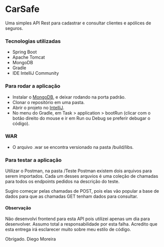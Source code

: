 # CarSafe

Uma simples API Rest para cadastrar e consultar clientes e apólices de seguros.

### Tecnologias utilizadas

- Spring Boot
- Apache Tomcat
- MongoDB
- Gradle
- IDE IntelliJ Community

### Para rodar a aplicação

- Instalar o [MongoDB](https://docs.mongodb.org/manual/installation/), e deixar rodando na porta padrão.
- Clonar o repositório em uma pasta.
- Abrir o projeto no [IntelliJ](https://www.jetbrains.com/pt-br/idea/download/#section=windows).
- No menu do Gradle, em Task > application > bootRun (clicar com o botão direito do mouse e ir em Run ou Debug se preferir debugar o código).

### WAR
- O arquivo .war se encontra versionado na pasta /build/libs.

### Para testar a aplicação

Utilizar o Postman, na pasta /Teste Postman existem dois arquivos para serem importados. Cada um desses arquvios é uma coleção de chamadas para todos os endpoints pedidos na descrição do teste.

Sugiro começar pelas chamadas de POST, pois elas vão popular a base de dados para que as chamadas GET tenham dados para consultar.

#### Observação

Não desenvolvi frontend para esta API pois utilizei apenas um dia para desenvolver. Assumo total a responsabilidade por esta falha.
Acredito que esta entrega irá esclarecer muito sobre meu estilo de código.

Obrigado.
Diego Moreira

